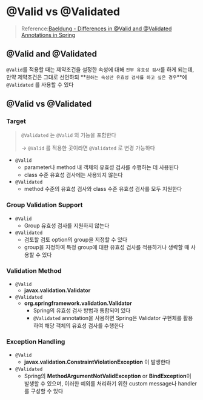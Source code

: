 # @Valid vs @Validated

> Reference:[Baeldung - Differences in @Valid and @Validated Annotations in Spring](https://www.baeldung.com/spring-valid-vs-validated)

## @Valid and @Validated

`@Valid`를 적용할 때는 제약조건을 설정한 속성에 대해 `전부 유효성 검사`를 하게 되는데,
만약 제약조건은 그대로 선언하되 **`원하는 속성만 유효성 검사를 하고 싶은 경우`**에 `@Validated` 를 사용할 수 있다

## @Valid vs  @Validated

### Target

> `@Validated` 는 `@Valid` 의 기능을 포함한다
>
>
> →  `@Valid` 를 적용한 곳이라면 `@Validated` 로 변경 가능하다
>
- `@Valid`
  - parameter나 method 내 객체의 유효성 검사를 수행하는 데 사용된다
  - class 수준 유효성 검사에는 사용되지 않는다
- `@Validated`
  - method 수준의 유효성 검사와  class 수준 유효성 검사를 모두 지원한다

### Group Validation Support

- `@Valid`
  - Group 유효성 검사를 지원하지 않는다
- `@Validated`
  - 검토할 검토 option의 group을 지정할 수 있다
  - group을 지정하여 특정 group에 대한 유효성 검사를 적용하거나 생략할 때 사용할 수 있다

### Validation Method

- `@Valid`
  - **javax.validation.Validator**
- `@Validated`
  - **org.springframework.validation.Validator**
    - Spring의 유효성 검사 방법과 통합되어 있다
    - `@Validated` annotation을 사용하면 Spring은 Validator 구현체를 활용하여 해당 객체의 유효성 검사를 수행한다

### Exception Handling

- `@Valid`
  - **javax.validation.ConstraintViolationException** 이 발생한다
- `@Validated`
  - Spring의 **MethodArgumentNotValidException** or **BindException**이 발생할 수 있으며, 이러한 예외를 처리하기 위한 custom message나 handler를 구성할 수 있다
